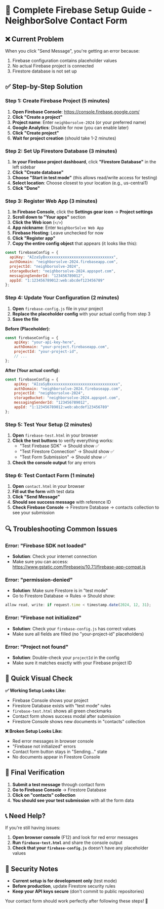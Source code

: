 # 🔧 Complete Firebase Setup Guide - NeighborSolve Contact Form

## ❌ Current Problem
When you click "Send Message", you're getting an error because:
1. Firebase configuration contains placeholder values
2. No actual Firebase project is connected
3. Firestore database is not set up

## ✅ Step-by-Step Solution

### **Step 1: Create Firebase Project (5 minutes)**

1. **Open Firebase Console**: https://console.firebase.google.com/
2. **Click "Create a project"**
3. **Project name**: Enter `neighborsolve-2024` (or your preferred name)
4. **Google Analytics**: Disable for now (you can enable later)
5. **Click "Create project"**
6. **Wait for project creation** (should take 1-2 minutes)

### **Step 2: Set Up Firestore Database (3 minutes)**

1. **In your Firebase project dashboard**, click **"Firestore Database"** in the left sidebar
2. **Click "Create database"**
3. **Choose "Start in test mode"** (this allows read/write access for testing)
4. **Select location**: Choose closest to your location (e.g., us-central1)
5. **Click "Done"**

### **Step 3: Register Web App (3 minutes)**

1. **In Firebase Console**, click the **Settings gear icon** → **Project settings**
2. **Scroll down to "Your apps"** section
3. **Click the Web icon** (`</>`)
4. **App nickname**: Enter `NeighborSolve Web App`
5. **Firebase Hosting**: Leave unchecked for now
6. **Click "Register app"**
7. **Copy the entire config object** that appears (it looks like this):

```javascript
const firebaseConfig = {
  apiKey: "AIzaSyBxxxxxxxxxxxxxxxxxxxxxxxxxxxxxxx",
  authDomain: "neighborsolve-2024.firebaseapp.com",
  projectId: "neighborsolve-2024", 
  storageBucket: "neighborsolve-2024.appspot.com",
  messagingSenderId: "123456789012",
  appId: "1:123456789012:web:abcdef123456789"
};
```

### **Step 4: Update Your Configuration (2 minutes)**

1. **Open** `firebase-config.js` file in your project
2. **Replace the placeholder config** with your actual config from step 3
3. **Save the file**

**Before (Placeholder):**
```javascript
const firebaseConfig = {
    apiKey: "your-api-key-here",
    authDomain: "your-project.firebaseapp.com",
    projectId: "your-project-id",
    // ...
};
```

**After (Your actual config):**
```javascript
const firebaseConfig = {
    apiKey: "AIzaSyBxxxxxxxxxxxxxxxxxxxxxxxxxxxxxxx",
    authDomain: "neighborsolve-2024.firebaseapp.com", 
    projectId: "neighborsolve-2024",
    storageBucket: "neighborsolve-2024.appspot.com",
    messagingSenderId: "123456789012",
    appId: "1:123456789012:web:abcdef123456789"
};
```

### **Step 5: Test Your Setup (2 minutes)**

1. **Open** `firebase-test.html` in your browser
2. **Click the test buttons** to verify everything works:
   - "Test Firebase SDK" → Should show ✅
   - "Test Firestore Connection" → Should show ✅  
   - "Test Form Submission" → Should show ✅
3. **Check the console output** for any errors

### **Step 6: Test Contact Form (1 minute)**

1. **Open** `contact.html` in your browser
2. **Fill out the form** with test data
3. **Click "Send Message"**
4. **Should see success message** with reference ID
5. **Check Firebase Console** → Firestore Database → contacts collection to see your submission

## 🔍 Troubleshooting Common Issues

### **Error: "Firebase SDK not loaded"**
- **Solution**: Check your internet connection
- Make sure you can access: https://www.gstatic.com/firebasejs/10.7.1/firebase-app-compat.js

### **Error: "permission-denied"**  
- **Solution**: Make sure Firestore is in "test mode"
- Go to Firestore Database → Rules → Should show:
```javascript
allow read, write: if request.time < timestamp.date(2024, 12, 31);
```

### **Error: "Firebase not initialized"**
- **Solution**: Check your `firebase-config.js` has correct values
- Make sure all fields are filled (no "your-project-id" placeholders)

### **Error: "Project not found"**
- **Solution**: Double-check your `projectId` in the config
- Make sure it matches exactly with your Firebase project ID

## 📱 Quick Visual Check

**✅ Working Setup Looks Like:**
- Firebase Console shows your project
- Firestore Database exists with "test mode" rules
- `firebase-test.html` shows all green checkmarks
- Contact form shows success modal after submission
- Firestore Console shows new documents in "contacts" collection

**❌ Broken Setup Looks Like:**
- Red error messages in browser console
- "Firebase not initialized" errors
- Contact form button stays in "Sending..." state
- No documents appear in Firestore Console

## 🎯 Final Verification

1. **Submit a test message** through contact form
2. **Go to Firebase Console** → Firestore Database
3. **Click on "contacts" collection**
4. **You should see your test submission** with all the form data

## 📞 Need Help?

If you're still having issues:
1. **Open browser console** (F12) and look for red error messages
2. **Run `firebase-test.html`** and share the console output
3. **Check that your `firebase-config.js`** doesn't have any placeholder values

## 🔐 Security Notes

- **Current setup is for development only** (test mode)
- **Before production**, update Firestore security rules
- **Keep your API keys secure** (don't commit to public repositories)

Your contact form should work perfectly after following these steps! 🎉